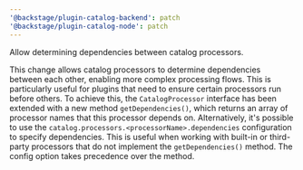 ```yaml
---
'@backstage/plugin-catalog-backend': patch
'@backstage/plugin-catalog-node': patch
---
```


Allow determining dependencies between catalog processors.

This change allows catalog processors to determine dependencies between each other, enabling more complex processing flows.
This is particularly useful for plugins that need to ensure certain processors run before others. To achieve this,
the `CatalogProcessor` interface has been extended with a new method `getDependencies()`, which returns an array of
processor names that this processor depends on. Alternatively, it's possible to use the
`catalog.processors.<processorName>.dependencies` configuration to specify dependencies. This is useful when working
with built-in or third-party processors that do not implement the `getDependencies()` method.
The config option takes precedence over the method.
